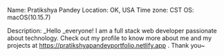 Name: Pratikshya Pandey
Location: OK, USA
Time zone: CST
OS: macOS(10.15.7)

Description: 
_Hello _everyone! I am a full stack web developer passionate about technology. Check out my profile to know more about me and my projects at https://pratikshyapandeyportfolio.netlify.app . Thank you~



